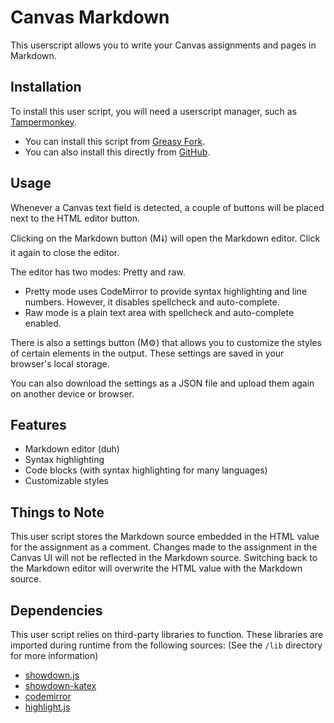 # Canvas Markdown

This userscript allows you to write your Canvas assignments and pages in Markdown.

## Installation

To install this user script, you will need a userscript manager, such as [Tampermonkey](https://www.tampermonkey.net/).

- You can install this script from [Greasy Fork](https://greasyfork.org/en/scripts/458457-canvas-markdown).
- You can also install this directly from [GitHub](https://github.com/theusaf/canvas-markdown/raw/main/src/index.user.js).

## Usage

Whenever a Canvas text field is detected, a couple of buttons will be placed next to the HTML editor button.

Clicking on the Markdown button (M🠗) will open the Markdown editor. Click it again to close the editor.

The editor has two modes: Pretty and raw.

- Pretty mode uses CodeMirror to provide syntax highlighting and line numbers. However, it disables spellcheck and auto-complete.
- Raw mode is a plain text area with spellcheck and auto-complete enabled.

There is also a settings button (M⚙) that allows you to customize the styles of certain elements in the output. These settings are saved in your browser's local storage.

You can also download the settings as a JSON file and upload them again on another device or browser.

## Features

- Markdown editor (duh)
- Syntax highlighting
- Code blocks (with syntax highlighting for many languages)
- Customizable styles

## Things to Note

This user script stores the Markdown source embedded in the HTML value for the assignment as a comment.
Changes made to the assignment in the Canvas UI will not be reflected in the Markdown source.
Switching back to the Markdown editor will overwrite the HTML value with the Markdown source.

## Dependencies

This user script relies on third-party libraries to function. These libraries are imported during runtime from the following sources: (See the `/lib` directory for more information)

- [showdown.js](https://cdn.jsdelivr.net/npm/showdown@2.1.0/dist/showdown.min.js)
- [showdown-katex](https://cdn.jsdelivr.net/npm/showdown-katex@0.8.0/dist/showdown-katex.min.js)
- [codemirror](https://cdn.jsdelivr.net/gh/theusaf/canvas-markdown/lib/codemirror/codemirror.js)
- [highlight.js](https://cdn.jsdelivr.net/gh/theusaf/canvas-markdown/lib/highlight/es/highlight.js)
